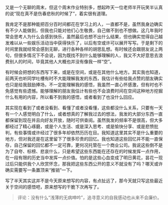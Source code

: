 又是一个无聊的周末，但这个周末作业特别多，想起昨天一位老师半开玩笑半认真的说“现在真不是伤春悲秋的时候了”，着实很有道理。

我肯定不是那种能把百分百时间都花在学习上的人，一直都不是，虽然我身边确实有不少人能做到，但我也只能对他们心生敬畏，自己做不到也不想做。这几年我时常会思考人为什么会感到快乐，虽然最后也想不出什么结果，但也确实觉得自己越发难以从一些娱乐活动当中获得快乐了，以后有空或许可以展开写写。于是剩下的时间里我就经常会感到无聊，进行各种各样的胡思乱想。有时候还会跟朋友说上两句，但很多情况下不会说，因为既找不到什么能够理解的人，我又不大好意思去浪费别人的时间，毕竟其他人大概也并没有像我一样“空”。

有时候会把想的东西写下来，或是在空间，或是在其他什么地方。其实我也知道，前两天也听同学吐槽有时不大能理解我发的东西，我估计有些给我点赞的朋友确实也只是给我鼓励捧场，不一定能理解我的感悟，我虽然一直心怀感激，但有时也不免感觉有些遗憾。能够理解的朋友我估计有些也不会浪费时间在空间这种地方挖掘什么有用的内容，所以看不到我的感悟，或者看到了也没什么回应。

其实现在看到了或者没看到、看懂了或者没看懂，这些都没什么关系，只要有一天有一个人感觉明白了什么，或者想真的了解我过去的想法，我发的大部分东西一直都保留到现在并且向好友开放，随时可供查阅。虽然我发的频率不是很高，但大多都经过了精心琢磨，或是个人生活、或是深入思考、或是愉快分享、或是悲愤批判，有些事情或许经过了很多年却依然历历在目。我知道这里其实不是什么重要的地方，但对我还是在这里留下了很多珍贵的回忆。我也知道这些回忆并不能一直保存，自己保留的回忆都不一定可靠，更何况托管在一个商业公司。我说这些倒不是为了自夸、标榜、悲哀什么，只是希望这些东西能在还存在的时候发挥一点作用，在一段有限的历史当中发挥一点价值。怕的是这些心血变成了明日黄花，昙花一现过后只能供我个人欣赏怀念，那我把这些东西公开的意义不就没有了吗？哪天或许确实需要写一条置顶来“推销”一下。

写了半天其实这并不是今天原来想写的内容，有点扯远了，那今天就只写这些最近关于空间的感悟吧，原来想写的干脆下次再写了。

> 评论：没有什么“浅薄的无病呻吟”，追寻意义的自我感动也从来不会廉价。